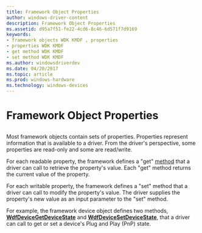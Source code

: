 ```yaml
---
title: Framework Object Properties
author: windows-driver-content
description: Framework Object Properties
ms.assetid: d95a7f51-fe22-4cd6-8c46-6d571f7d9169
keywords:
- framework objects WDK KMDF , properties
- properties WDK KMDF
- get method WDK KMDF
- set method WDK KMDF
ms.author: windowsdriverdev
ms.date: 04/20/2017
ms.topic: article
ms.prod: windows-hardware
ms.technology: windows-devices
---
```


# Framework Object Properties


## <a href="" id="ddk-framework-object-properties-df"></a>


Most framework objects contain sets of properties. Properties represent information that is available to a driver. From the driver's perspective, some properties are read-only and some are read/write.

For each readable property, the framework defines a "get" [method](framework-object-methods.md) that a driver can call to retrieve the property's value. Each "get" method returns the current value of the property.

For each writable property, the framework defines a "set" method that a driver can call to modify the property's value. The driver supplies the property's new value as an input parameter to the "set" method.

For example, the framework device object defines two methods, [**WdfDeviceGetDeviceState**](https://msdn.microsoft.com/library/windows/hardware/ff545994) and [**WdfDeviceSetDeviceState**](https://msdn.microsoft.com/library/windows/hardware/ff546884), that a driver can call to get or set a device's Plug and Play (PnP) state.

 

 





